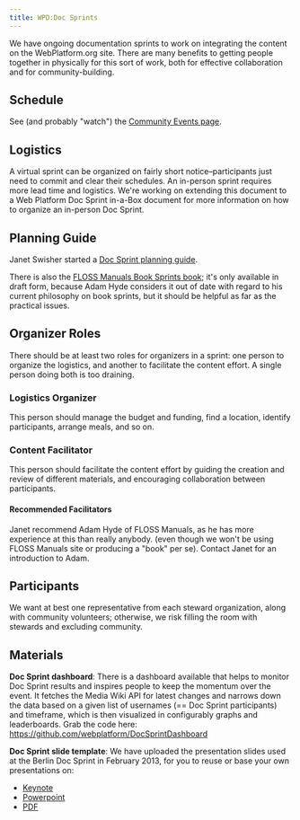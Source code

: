```yaml
---
title: WPD:Doc Sprints
---
```

<p>We have ongoing documentation sprints to work on integrating the content on the WebPlatform.org site. There are many benefits to getting people together in physically for this sort of work, both for effective collaboration and for community-building.
</p>
<h2><span class="mw-headline" id="Schedule">Schedule</span></h2>
<p>See (and probably "watch") the <a rel="nofollow" class="external text" href="http://docs.webplatform.org/wiki/WPD:Community/Community_Events">Community Events page</a>.
</p>
<h2><span class="mw-headline" id="Logistics">Logistics</span></h2>
<p>A virtual sprint can be organized on fairly short notice–participants just need to commit and clear their schedules. An in-person sprint requires more lead time and logistics. We're working on extending this document to a Web Platform Doc Sprint in-a-Box document for more information on how to organize an in-person Doc Sprint.
</p>
<h2><span class="mw-headline" id="Planning_Guide">Planning Guide</span></h2>
<p>Janet Swisher started a <a rel="nofollow" class="external text" href="https://developer.mozilla.org/Project:en/Doc_sprint_planning_guide">Doc Sprint planning guide</a>.
</p><p>There is also the <a rel="nofollow" class="external text" href="http://booki.flossmanuals.net/book-sprints/_draft/_v/1.0/introduction/">FLOSS Manuals Book Sprints book</a>; it's only available in draft form, because Adam Hyde considers it out of date with regard to his current philosophy on book sprints, but it should be helpful as far as the practical issues.
</p>
<h2><span class="mw-headline" id="Organizer_Roles">Organizer Roles</span></h2>
<p>There should be at least two roles for organizers in a sprint: one person to organize the logistics, and another to facilitate the content effort. A single person doing both is too draining.
</p>
<h3><span class="mw-headline" id="Logistics_Organizer">Logistics Organizer</span></h3>
<p>This person should manage the budget and funding, find a location, identify participants, arrange meals, and so on.
</p>
<h3><span class="mw-headline" id="Content_Facilitator">Content Facilitator</span></h3>
<p>This person should facilitate the content effort by guiding the creation and review of different materials, and encouraging collaboration between participants.
</p>
<h4><span class="mw-headline" id="Recommended_Facilitators">Recommended Facilitators</span></h4>
<p>Janet recommend Adam Hyde of FLOSS Manuals, as he has more experience at this than really anybody. (even though we won't be using FLOSS Manuals site or producing a "book" per se). Contact Janet for an introduction to Adam.
</p>
<h2><span class="mw-headline" id="Participants">Participants</span></h2>
<p>We want at best one representative from each steward organization, along with community volunteers; otherwise, we risk filling the room with stewards and excluding community. 
</p>
<h2><span class="mw-headline" id="Materials">Materials</span></h2>
<p><b>Doc Sprint dashboard</b>: There is a dashboard available that helps to monitor Doc Sprint results and inspires people to keep the momentum over the event. It fetches the Media Wiki API for latest changes and narrows down the data based on a given list of usernames (== Doc Sprint participants) and timeframe, which is then visualized in configurably graphs and leaderboards. Grab the code here: <a rel="nofollow" class="external free" href="https://github.com/webplatform/DocSprintDashboard">https://github.com/webplatform/DocSprintDashboard</a>
</p><p><b>Doc Sprint slide template</b>: We have uploaded the presentation slides used at the Berlin Doc Sprint in February 2013, for you to reuse or base your own presentations on:
</p>
<ul><li> <a rel="nofollow" class="external text" href="http://chrisdavidmills.github.com/wpds-berlin-preso/wpds-berlin-preso.key">Keynote</a></li>
<li> <a rel="nofollow" class="external text" href="http://chrisdavidmills.github.com/wpds-berlin-preso/wpds-berlin-preso.ppt">Powerpoint</a></li>
<li> <a rel="nofollow" class="external text" href="http://chrisdavidmills.github.com/wpds-berlin-preso/wpds-berlin-preso.pdf">PDF</a></li></ul>

<!-- Saved in parser cache with key wpwiki:pcache:idhash:8-0!*!*!!*!*!*!esi=1 and timestamp 20150731180856 and revision id 31893
 -->
